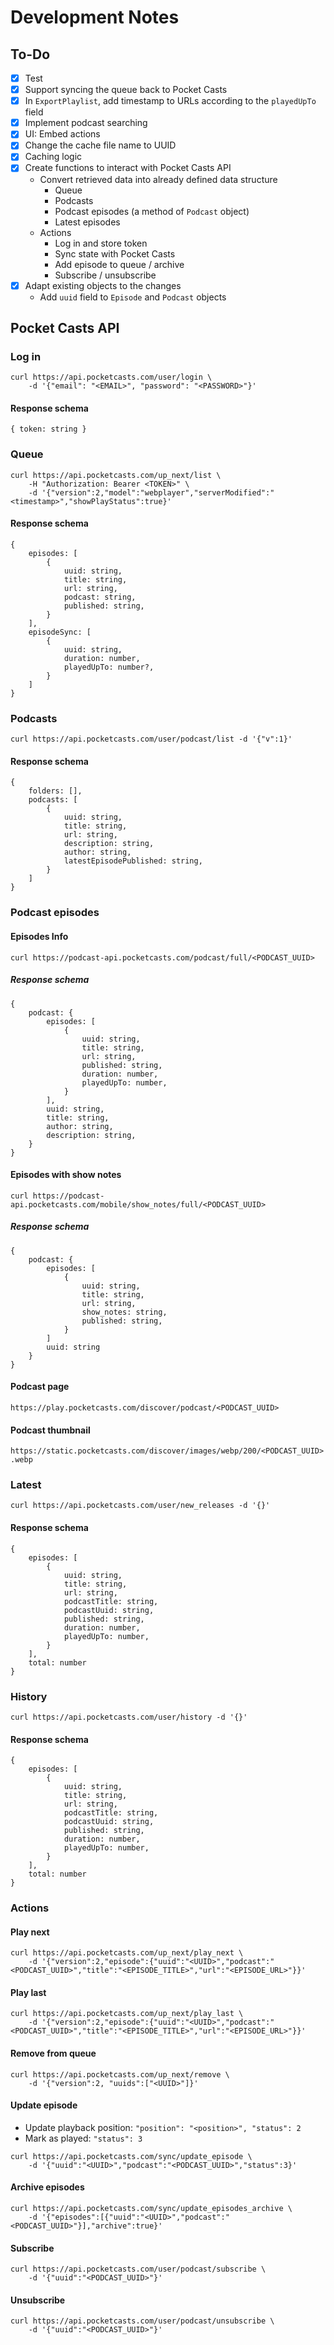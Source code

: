 # Development Notes

## To-Do

- [x] Test
- [x] Support syncing the queue back to Pocket Casts
- [x] In `ExportPlaylist`, add timestamp to URLs according to the `playedUpTo` field
- [x] Implement podcast searching
- [x] UI: Embed actions
- [x] Change the cache file name to UUID
- [x] Caching logic
- [x] Create functions to interact with Pocket Casts API
    - Convert retrieved data into already defined data structure
        - Queue
        - Podcasts
        - Podcast episodes (a method of `Podcast` object)
        - Latest episodes
    - Actions
        - Log in and store token
        - Sync state with Pocket Casts
        - Add episode to queue / archive
        - Subscribe / unsubscribe
- [x] Adapt existing objects to the changes
    - Add `uuid` field to `Episode` and `Podcast` objects

## Pocket Casts API

### Log in

```shell
curl https://api.pocketcasts.com/user/login \
    -d '{"email": "<EMAIL>", "password": "<PASSWORD>"}'
```

#### Response schema

```shell
{ token: string }
```

### Queue

```shell
curl https://api.pocketcasts.com/up_next/list \
    -H "Authorization: Bearer <TOKEN>" \
    -d '{"version":2,"model":"webplayer","serverModified":"<timestamp>","showPlayStatus":true}'
```

#### Response schema

```
{
    episodes: [
        {
            uuid: string,
            title: string,
            url: string,
            podcast: string,
            published: string,
        }
    ],
    episodeSync: [
        {
            uuid: string,
            duration: number,
            playedUpTo: number?,
        }
    ]
}
```

### Podcasts

```shell
curl https://api.pocketcasts.com/user/podcast/list -d '{"v":1}'
```

#### Response schema

```
{
    folders: [],
    podcasts: [
        {
            uuid: string,
            title: string,
            url: string,
            description: string,
            author: string,
            latestEpisodePublished: string,
        }
    ]
}
```

### Podcast episodes

#### Episodes Info

```shell
curl https://podcast-api.pocketcasts.com/podcast/full/<PODCAST_UUID>
```

##### Response schema

```
{
    podcast: {
        episodes: [
            {
                uuid: string,
                title: string,
                url: string,
                published: string,
                duration: number,
                playedUpTo: number,
            }
        ],
        uuid: string,
        title: string,
        author: string,
        description: string,
    }
}
```
#### Episodes with show notes

```shell
curl https://podcast-api.pocketcasts.com/mobile/show_notes/full/<PODCAST_UUID>
```

##### Response schema

```
{
    podcast: {
        episodes: [
            {
                uuid: string,
                title: string,
                url: string,
                show_notes: string,
                published: string,
            }
        ]
        uuid: string
    }
}
```

#### Podcast page

`https://play.pocketcasts.com/discover/podcast/<PODCAST_UUID>`

#### Podcast thumbnail

`https://static.pocketcasts.com/discover/images/webp/200/<PODCAST_UUID>.webp`

### Latest

```shell
curl https://api.pocketcasts.com/user/new_releases -d '{}'
```

#### Response schema

```
{
    episodes: [
        {
            uuid: string,
            title: string,
            url: string,
            podcastTitle: string,
            podcastUuid: string,
            published: string,
            duration: number,
            playedUpTo: number,
        }
    ],
    total: number
}
```

### History

```shell
curl https://api.pocketcasts.com/user/history -d '{}'
```

#### Response schema

```
{
    episodes: [
        {
            uuid: string,
            title: string,
            url: string,
            podcastTitle: string,
            podcastUuid: string,
            published: string,
            duration: number,
            playedUpTo: number,
        }
    ],
    total: number
}
```

### Actions

#### Play next

```shell
curl https://api.pocketcasts.com/up_next/play_next \
    -d '{"version":2,"episode":{"uuid":"<UUID>","podcast":"<PODCAST_UUID>","title":"<EPISODE_TITLE>","url":"<EPISODE_URL>"}}'
```

#### Play last

```shell
curl https://api.pocketcasts.com/up_next/play_last \
    -d '{"version":2,"episode":{"uuid":"<UUID>","podcast":"<PODCAST_UUID>","title":"<EPISODE_TITLE>","url":"<EPISODE_URL>"}}'
```

#### Remove from queue

```shell
curl https://api.pocketcasts.com/up_next/remove \
    -d '{"version":2, "uuids":["<UUID>"]}'
```

#### Update episode

- Update playback position: `"position": "<position>", "status": 2`
- Mark as played: `"status": 3`

```shell
curl https://api.pocketcasts.com/sync/update_episode \
    -d '{"uuid":"<UUID>","podcast":"<PODCAST_UUID>","status":3}'
```

#### Archive episodes

```shell
curl https://api.pocketcasts.com/sync/update_episodes_archive \
    -d '{"episodes":[{"uuid":"<UUID>","podcast":"<PODCAST_UUID>"}],"archive":true}'
```

#### Subscribe

```shell
curl https://api.pocketcasts.com/user/podcast/subscribe \
    -d '{"uuid":"<PODCAST_UUID>"}'
```

#### Unsubscribe

```shell
curl https://api.pocketcasts.com/user/podcast/unsubscribe \
    -d '{"uuid":"<PODCAST_UUID>"}'
```

